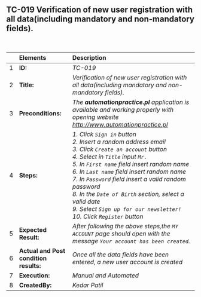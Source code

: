 ## TC-019 Verification of new user registration with all data(including mandatory and non-mandatory fields).

<br>

|     | Elements             | Description                                                                                                                           |
| :-- | :------------------- | :------------------------------------------------------------------------------------------------------------------------------------ |
| 1   | **ID:**              | _TC-019_                                                                                                                              |
| 2   | **Title:**           | _Verification of new user registration with all data(including mandatory and non-mandatory fields)._                                                                                            |
| 3   | **Preconditions:**   | _The **automationpractice.pl** application is available and working properly with opening website http://www.automationpractice.pl_                                                         |
| 4   | **Steps:**           | _1. Click `Sign in` button <br> 2. Insert a random address email <br> 3. Click `Create an account` button <br> 4. Select in `Title` input `Mr.` <br> 5. In `First name` field insert random name <br> 6. In `Last name` field insert random name <br> 7. In `Password` field insert a valid random password <br> 8. In the `Date of Birth` section, select a valid date <br> 9. Select `Sign up for our newsletter!` <br> 10. Click `Register` button_             |
| 5   | **Expected Result:** |  _After following the above steps,the `MY ACCOUNT` page should open with the message `Your account has been created`._  |
| 6   | **Actual and Post condition results:** | _Once all the data fields have been entered, a new user account is created_                                                                  |
| 7   | **Execution:**       | _Manual and Automated_                                                                                                                |
| 8   | **CreatedBy:**       |_Kedar Patil_      |                                                                                                                                                                                                                                                                                                                                                                                        |